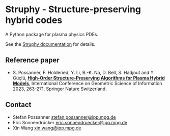 # Struphy - Structure-preserving hybrid codes

A Python package for plasma physics PDEs.

See the [Struphy documentation](https://struphy.pages.mpcdf.de/struphy/index.html) for details.

## Reference paper

* S. Possanner, F. Holderied, Y. Li, B.-K. Na, D. Bell, S. Hadjout and Y. Güçlü, [**High-Order Structure-Preserving Algorithms for Plasma Hybrid Models**](https://link.springer.com/chapter/10.1007/978-3-031-38299-4_28), International Conference on Geometric Science of Information 2023, 263-271, Springer Nature Switzerland.

## Contact

* Stefan Possanner [stefan.possanner@ipp.mpg.de](mailto:spossann@ipp.mpg.de)
* Eric Sonnendrücker [eric.sonnendruecker@ipp.mpg.de](mailto:eric.sonnendruecker@ipp.mpg.de)
* Xin Wang [xin.wang@ipp.mpg.de](mailto:xin.wang@ipp.mpg.de)